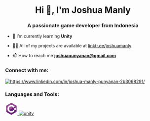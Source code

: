 <h1 align="center">Hi 👋, I'm Joshua Manly</h1>
<h3 align="center">A passionate game developer from Indonesia</h3>

- 🌱 I’m currently learning **Unity**

- 👨‍💻 All of my projects are available at [linktr.ee/joshuamanly](linktr.ee/joshuamanly)

- 📫 How to reach me **joshuapunyanan@gmail.com**

<h3 align="left">Connect with me:</h3>
<p align="left">
<a href="https://linkedin.com/in/https://www.linkedin.com/in/joshua-manly-punyanan-2b3068291/" target="blank"><img align="center" src="https://raw.githubusercontent.com/rahuldkjain/github-profile-readme-generator/master/src/images/icons/Social/linked-in-alt.svg" alt="https://www.linkedin.com/in/joshua-manly-punyanan-2b3068291/" height="30" width="40" /></a>
</p>

<h3 align="left">Languages and Tools:</h3>
<p align="left"> <a href="https://www.w3schools.com/cs/" target="_blank" rel="noreferrer"> <img src="https://raw.githubusercontent.com/devicons/devicon/master/icons/csharp/csharp-original.svg" alt="csharp" width="40" height="40"/> </a> <a href="https://unity.com/" target="_blank" rel="noreferrer"> <img src="https://www.vectorlogo.zone/logos/unity3d/unity3d-icon.svg" alt="unity" width="40" height="40"/> </a> </p>
